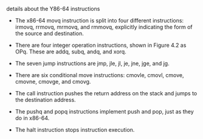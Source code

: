 details about the Y86-64 instructions

* The x86-64 movq instruction is split into four different instructions: irmovq,
rrmovq, mrmovq, and rmmovq, explicitly indicating the form of the source and
destination.

* There are four integer operation instructions, shown in Figure 4.2 as OPq.
These are addq, subq, andq, and xorq.

* The seven jump instructions are jmp, jle, jl, je, jne, jge, and jg.

* There are six conditional move instructions: cmovle, cmovl, cmove, cmovne, cmovge, and cmovg.

* The call instruction pushes the return address on the stack and jumps to the destination address.

* The pushq and popq instructions implement push and pop, just as they do in
x86-64.

* The halt instruction stops instruction execution.
